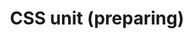 ---
title: CSS unit  (preparing)
type: references
order: 4
version: 2.1
has_chapter_content: true
---